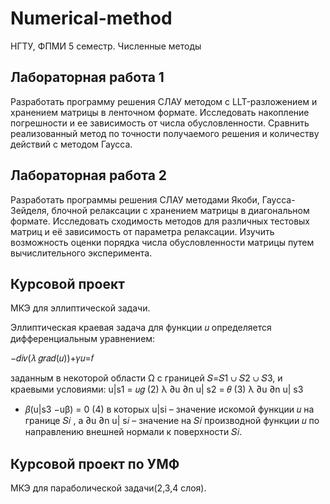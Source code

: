 # Numerical-method
НГТУ, ФПМИ 5 семестр. Численные методы

## Лабораторная работа 1
Разработать программу решения СЛАУ методом с LLT-разложением и хранением матрицы в ленточном формате. Исследовать накопление погрешности и ее зависимость от числа обусловленности. Сравнить реализованный метод по точности получаемого решения и количеству действий с методом Гаусса.

## Лабораторная работа 2
Разработать программы решения СЛАУ методами Якоби, Гаусса-Зейделя, блочной релаксации с хранением матрицы в диагональном формате. Исследовать сходимость методов для различных тестовых матриц и её зависимость от параметра релаксации. Изучить возможность оценки порядка числа обусловленности матрицы путем вычислительного эксперимента.


## Курсовой проект
МКЭ для эллиптической задачи. 

Эллиптическая краевая задача для функции 𝑢 определяется дифференциальным уравнением:

−𝑑𝑖𝑣(𝜆 𝑔𝑟𝑎𝑑(𝑢))+𝛾𝑢=𝑓

заданным в некоторой области Ω с границей 𝑆=𝑆1 ∪ 𝑆2 ∪ 𝑆3, и краевыми условиями:
u|s1
= 𝑢𝑔 (2)
λ
∂u
∂n
u|
s2
= 𝜃 (3)
λ
∂u
∂n
u|
s3
+ 𝛽(u|s3
−uβ) = 0 (4)
в которых u|si
– значение искомой функции 𝑢 на границе 𝑆𝑖 , а
∂u
∂n
u|
s𝑖
– значение
на 𝑆𝑖 производной функции 𝑢 по направлению внешней нормали к поверхности
𝑆𝑖.


## Курсовой проект по УМФ
МКЭ для параболической задачи(2,3,4 слоя). 
